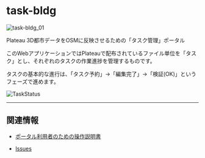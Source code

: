 # task-bldg

![task-bldg_01](https://user-images.githubusercontent.com/4383607/183314618-e509e5c9-b6ad-48b7-b072-cd36c8569894.png)

Plateau 3D都市データをOSMに反映させるための「タスク管理」ポータル

このWebアプリケーションではPlateauで配布されているファイル単位を「タスク」とし、それぞれのタスクの作業進捗を管理するものです。

タスクの基本的な進行は、「タスク予約」→「編集完了」→「検証(OK)」というフェーズで進めます。

![TaskStatus](https://github.com/yuuhayashi/task-bldg/wiki/uml/TaskStatus.png)


-----

## 関連情報

- [ポータル利用者のための操作説明書](https://github.com/yuuhayashi/task-bldg/wiki/HowToUse)

- [Issues](https://github.com/yuuhayashi/task-bldg/issues)
